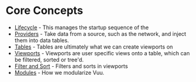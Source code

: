 # Core Concepts

* [Lifecycle](lifecycle.md) - This manages the startup sequence of the 
* [Providers](providers.md) - Take data from a source, such as the network, and inject them into data tables. 
* [Tables](tables.md) - Tables are ultimately what we can create viewports on
* [Viewports](viewports.md) - Viewports are user specific views onto a table, which can be filtered, sorted or tree'd.
* [Filter and Sort](filter_sort.md) - Filters and sorts in viewports
* [Modules](modules.md) - How we modularize Vuu. 

